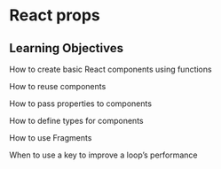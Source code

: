 # React props

## Learning Objectives
How to create basic React components using functions

How to reuse components

How to pass properties to components

How to define types for components

How to use Fragments

When to use a key to improve a loop’s performance
